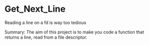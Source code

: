 # Get_Next_Line
Reading a line on a fd is way too tedious

Summary: The aim of this project is to make you code a function that returns a line, read from a file descriptor.